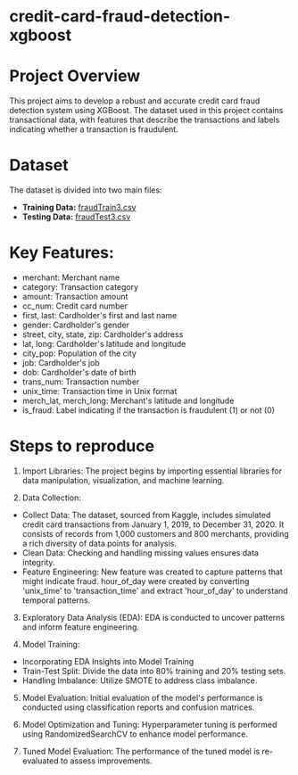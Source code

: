 # credit-card-fraud-detection-xgboost

# Project Overview
This project aims to develop a robust and accurate credit card fraud detection system using XGBoost. The dataset used in this project contains transactional data, with features that describe the transactions and labels indicating whether a transaction is fraudulent.

# Dataset
The dataset is divided into two main files:
- **Training Data:** [fraudTrain3.csv](https://drive.google.com/file/d/1fr54Agfvjh_Y2urDL7UhnQ1QMGFrYdig/view?usp=sharing)
- **Testing Data:** [fraudTest3.csv](https://drive.google.com/file/d/1U8VDFneDtaFhN8IrMD_ukC9Ferp0IfDa/view?usp=sharing)


# Key Features:
- merchant: Merchant name
- category: Transaction category
- amount: Transaction amount
- cc_num: Credit card number
- first, last: Cardholder's first and last name
- gender: Cardholder's gender
- street, city, state, zip: Cardholder's address
- lat, long: Cardholder's latitude and longitude
- city_pop: Population of the city
- job: Cardholder's job
- dob: Cardholder's date of birth
- trans_num: Transaction number
- unix_time: Transaction time in Unix format
- merch_lat, merch_long: Merchant's latitude and longitude
- is_fraud: Label indicating if the transaction is fraudulent (1) or not (0)

# Steps to reproduce
1. Import Libraries: The project begins by importing essential libraries for data manipulation, visualization, and machine learning.

2. Data Collection:
- Collect Data: The dataset, sourced from Kaggle, includes simulated credit card transactions from January 1, 2019, to December 31, 2020. It consists of records from 1,000 customers and 800 merchants, providing a rich diversity of data points for analysis.
- Clean Data: Checking and handling missing values ensures data integrity.
- Feature Engineering: New feature was created to capture patterns that might indicate fraud. hour_of_day were created by converting 'unix_time' to 'transaction_time' and extract 'hour_of_day' to understand temporal patterns.

3. Exploratory Data Analysis (EDA): EDA is conducted to uncover patterns and inform feature engineering.

4. Model Training:
- Incorporating EDA Insights into Model Training
- Train-Test Split: Divide the data into 80% training and 20% testing sets. 
- Handling Imbalance: Utilize SMOTE to address class imbalance.

5. Model Evaluation: Initial evaluation of the model's performance is conducted using classification reports and confusion matrices.

6. Model Optimization and Tuning: Hyperparameter tuning is performed using RandomizedSearchCV to enhance model performance.

7. Tuned Model Evaluation: The performance of the tuned model is re-evaluated to assess improvements.
